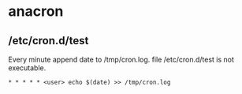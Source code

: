# anacron
## /etc/cron.d/test
Every minute append date to /tmp/cron.log. file /etc/cron.d/test is not executable.
```
* * * * * <user> echo $(date) >> /tmp/cron.log
```
